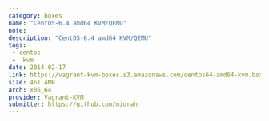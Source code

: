 ```yaml
---
category: boxes
name: "CentOS-6.4 amd64 KVM/QEMU"
note: 
description: "CentOS-6.4 amd64 KVM/QEMU"
tags:
 - centos
 -  kvm
date: 2014-02-17
link: https://vagrant-kvm-boxes.s3.amazonaws.com/centos64-amd64-kvm.box
size: 461.4MB
arch: x86_64
provider: Vagrant-KVM
submitter: https://github.com/miurahr
---
```

